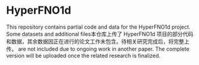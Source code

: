 # HyperFNO1d
This repository contains partial code and data for the HyperFNO1d project. Some datasets and additional files本仓库上传了 HyperFNO1d 项目的部分代码和数据，其余数据因正在进行的论文工作未包含。待相关研究完成后，将完整上传。 are not included due to ongoing work in another paper. The complete version will be uploaded once the related research is finalized.
